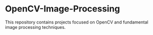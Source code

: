 # OpenCV-Image-Processing
This repository contains projects focused on OpenCV and fundamental image processing techniques. 

